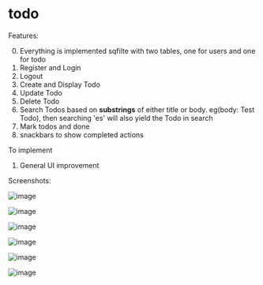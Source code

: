 # todo

Features:

0. Everything is implemented sqfilte with two tables, one for users and one for todo
1. Register and Login
2. Logout
3. Create and Display Todo
4. Update Todo
5. Delete Todo
6. Search Todos based on **substrings** of either title or body. 
  eg(body: Test Todo), then searching 'es' will also yield the Todo in search
7. Mark todos and done
8. snackbars to show completed actions 

To implement
1. General UI improvement

Screenshots:

![image](https://user-images.githubusercontent.com/74180772/201481223-5a1590ab-ebbb-4e32-b7af-cc94661e4e86.png)

![image](https://user-images.githubusercontent.com/74180772/201481234-247be124-1e70-4ff9-a4b0-564215b6de7e.png)

![image](https://user-images.githubusercontent.com/74180772/201481242-f085bf0f-85de-4cea-b01a-adc516157534.png)

![image](https://user-images.githubusercontent.com/74180772/201481254-62ca6656-650c-406e-a32e-780b7e9ec2bc.png)

![image](https://user-images.githubusercontent.com/74180772/201481272-6eab6f97-39c3-4170-bc89-b8bc9c4fc63f.png)

![image](https://user-images.githubusercontent.com/74180772/201481284-c747bf36-8775-41e3-8615-21b2c81608e4.png)
